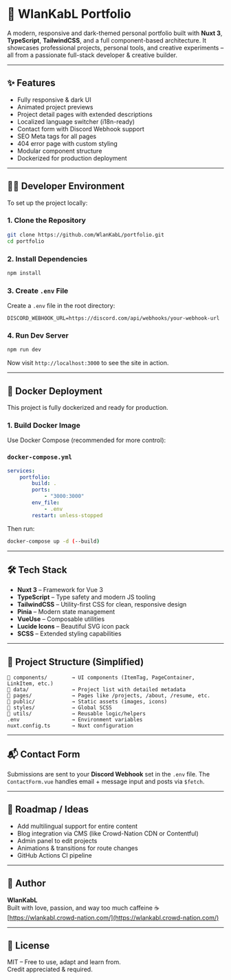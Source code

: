 # 🧩 WlanKabL Portfolio

A modern, responsive and dark-themed personal portfolio built with **Nuxt 3**, **TypeScript**, **TailwindCSS**, and a full component-based architecture. It showcases professional projects, personal tools, and creative experiments – all from a passionate full-stack developer & creative builder.

---

## ✨ Features

- Fully responsive & dark UI
- Animated project previews
- Project detail pages with extended descriptions
- Localized language switcher (i18n-ready)
- Contact form with Discord Webhook support
- SEO Meta tags for all pages
- 404 error page with custom styling
- Modular component structure
- Dockerized for production deployment

---

## 🧑‍💻 Developer Environment

To set up the project locally:

### 1. Clone the Repository

```bash
git clone https://github.com/WlanKabL/portfolio.git
cd portfolio
```

### 2. Install Dependencies

```bash
npm install
```

### 3. Create `.env` File

Create a `.env` file in the root directory:

```env
DISCORD_WEBHOOK_URL=https://discord.com/api/webhooks/your-webhook-url
```

### 4. Run Dev Server

```bash
npm run dev
```

Now visit `http://localhost:3000` to see the site in action.

---

## 🐳 Docker Deployment

This project is fully dockerized and ready for production.

### 1. Build Docker Image

Use Docker Compose (recommended for more control):

### `docker-compose.yml`

```yaml
services:
    portfolio:
        build: .
        ports:
            - "3000:3000"
        env_file:
            - .env
        restart: unless-stopped
```

Then run:

```bash
docker-compose up -d (--build)
```

---

## 🛠 Tech Stack

- **Nuxt 3** – Framework for Vue 3
- **TypeScript** – Type safety and modern JS tooling
- **TailwindCSS** – Utility-first CSS for clean, responsive design
- **Pinia** – Modern state management
- **VueUse** – Composable utilities
- **Lucide Icons** – Beautiful SVG icon pack
- **SCSS** – Extended styling capabilities

---

## 📁 Project Structure (Simplified)

```
📁 components/        → UI components (ItemTag, PageContainer, LinkItem, etc.)
📁 data/              → Project list with detailed metadata
📁 pages/             → Pages like /projects, /about, /resume, etc.
📁 public/            → Static assets (images, icons)
📁 styles/            → Global SCSS
📁 utils/             → Reusable logic/helpers
.env                 → Environment variables
nuxt.config.ts       → Nuxt configuration
```

---

## 📬 Contact Form

Submissions are sent to your **Discord Webhook** set in the `.env` file. The `ContactForm.vue` handles email + message input and posts via `$fetch`.

---

## 🚀 Roadmap / Ideas

- Add multilingual support for entire content
- Blog integration via CMS (like Crowd-Nation CDN or Contentful)
- Admin panel to edit projects
- Animations & transitions for route changes
- GitHub Actions CI pipeline

---

## 🧑 Author

**WlanKabL**  
Built with love, passion, and way too much caffeine ☕  
[https://wlankabl.crowd-nation.com/](https://wlankabl.crowd-nation.com/)

---

## 📄 License

MIT – Free to use, adapt and learn from.  
Credit appreciated & required.
